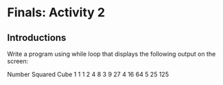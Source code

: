 # Finals: Activity 2

## Introductions

Write a program using while loop that displays the following output on the screen:

Number Squared Cube
1 1 1
2 4 8
3 9 27
4 16 64
5 25 125
